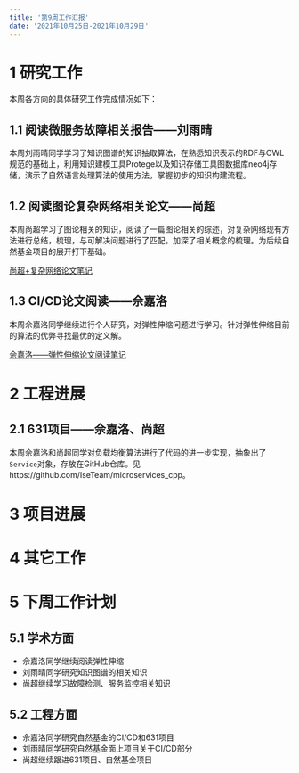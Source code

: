 ```yaml
---
title: '第9周工作汇报'
date: '2021年10月25日-2021年10月29日'
---
```


<!-- 只允许使用一级标题和二级标题 -->

# 1 研究工作

本周各方向的具体研究工作完成情况如下：

## 1.1 阅读微服务故障相关报告——刘雨晴

本周刘雨晴同学学习了知识图谱的知识抽取算法，在熟悉知识表示的RDF与OWL规范的基础上，利用知识建模工具Protege以及知识存储工具图数据库neo4j存储，演示了自然语言处理算法的使用方法，掌握初步的知识构建流程。

## 1.2 阅读图论复杂网络相关论文——尚超

本周尚超学习了图论相关的知识，阅读了一篇图论相关的综述，对复杂网络现有方法进行总结，梳理，与可解决问题进行了匹配。加深了相关概念的梳理。为后续自然基金项目的展开打下基础。

[尚超+复杂网络论文笔记](1.尚超+复杂网络论文笔记.docx)

## 1.3 CI/CD论文阅读——佘嘉洛

本周佘嘉洛同学继续进行个人研究，对弹性伸缩问题进行学习。针对弹性伸缩目前的算法的优弊寻找最优的定义解。

[佘嘉洛——弹性伸缩论文阅读笔记](2.佘嘉洛+弹性伸缩最优问题.docx)

# 2 工程进展

## 2.1 631项目——佘嘉洛、尚超

本周佘嘉洛和尚超同学对负载均衡算法进行了代码的进一步实现，抽象出了`Service`对象，存放在GitHub仓库。见https://github.com/IseTeam/microservices_cpp。

# 3 项目进展

# 4 其它工作

# 5 下周工作计划

## 5.1 学术方面

* 佘嘉洛同学继续阅读弹性伸缩
* 刘雨晴同学研究知识图谱的相关知识
* 尚超继续学习故障检测、服务监控相关知识

## 5.2 工程方面

* 佘嘉洛同学研究自然基金的CI/CD和631项目
* 刘雨晴同学研究自然基金面上项目关于CI/CD部分
* 尚超继续跟进631项目、自然基金项目

